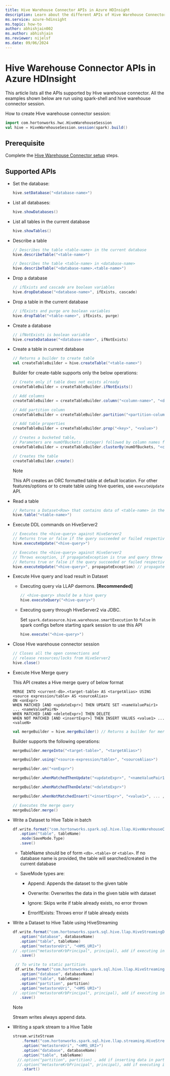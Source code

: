 ```yaml
---
title: Hive Warehouse Connector APIs in Azure HDInsight
description: Learn about the different APIs of Hive Warehouse Connector.
ms.service: azure-hdinsight
ms.topic: how-to
author: abhishjain002
ms.author: abhishjain
ms.reviewer: nijelsf
ms.date: 09/06/2024
---
```


# Hive Warehouse Connector APIs in Azure HDInsight

This article lists all the APIs supported by Hive warehouse connector. All the examples shown below are run using spark-shell and hive warehouse connector session.

How to create Hive warehouse connector session:

```scala
import com.hortonworks.hwc.HiveWarehouseSession
val hive = HiveWarehouseSession.session(spark).build()
```

## Prerequisite

Complete the [Hive Warehouse Connector setup](./apache-hive-warehouse-connector.md#hive-warehouse-connector-setup) steps.


## Supported APIs

- Set the database:
    ```scala
    hive.setDatabase("<database-name>")
    ```

- List all databases:
    ```scala
    hive.showDatabases()
    ```

- List all tables in the current database
    ```scala
    hive.showTables()
    ```

- Describe a table
    
    ```scala
   // Describes the table <table-name> in the current database
    hive.describeTable("<table-name>")
    ```
    
    ```scala
   // Describes the table <table-name> in <database-name>
    hive.describeTable("<database-name>.<table-name>")
    ```

- Drop a database
    
    ```scala
   // ifExists and cascade are boolean variables
    hive.dropDatabase("<database-name>", ifExists, cascade)
    ```

- Drop a table in the current database
    
    ```scala
    // ifExists and purge are boolean variables
    hive.dropTable("<table-name>", ifExists, purge)
    ```

- Create a database
    ```scala
   // ifNotExists is boolean variable
    hive.createDatabase("<database-name>", ifNotExists)
    ```

- Create a table in current database
    ```scala
   // Returns a builder to create table
    val createTableBuilder = hive.createTable("<table-name>")
    ```
    
    Builder for create-table supports only the below operations: 
    
    ```scala
   // Create only if table does not exists already
    createTableBuilder = createTableBuilder.ifNotExists()
    ```
    
    ```scala
   // Add columns
    createTableBuilder = createTableBuilder.column("<column-name>", "<datatype>")
    ```
    
    ```scala
    // Add partition column
    createTableBuilder = createTableBuilder.partition("<partition-column-name>", "<datatype>")
    ```
    ```scala
   // Add table properties
    createTableBuilder = createTableBuilder.prop("<key>", "<value>")
    ```
    ```scala
    // Creates a bucketed table,
    // Parameters are numOfBuckets (integer) followed by column names for bucketing
    createTableBuilder = createTableBuilder.clusterBy(numOfBuckets, "<column1>", .... , "<columnN>")
    ```
    
    ```scala
    // Creates the table
    createTableBuilder.create()
    ```

    > [!NOTE]
    > This API creates an ORC formatted table at default location. For other features/options or to create table using hive queries, use `executeUpdate` API.


- Read a table

    ```scala
   // Returns a Dataset<Row> that contains data of <table-name> in the current database
    hive.table("<table-name>")
    ```

- Execute DDL commands on HiveServer2 

    ```scala
    // Executes the <hive-query> against HiveServer2
    // Returns true or false if the query succeeded or failed respectively
    hive.executeUpdate("<hive-query>")
    ```
    
    ```scala
    // Executes the <hive-query> against HiveServer2
    // Throws exception, if propagateException is true and query threw exception in HiveServer2
    // Returns true or false if the query succeeded or failed respectively
    hive.executeUpdate("<hive-query>", propagateException) // propagate exception is boolean value
    ```

- Execute Hive query and load result in Dataset
    
  - Executing query via LLAP daemons. **[Recommended]**
    ```scala
    // <hive-query> should be a hive query 
    hive.executeQuery("<hive-query>")
    ```
  - Executing query through HiveServer2 via JDBC.

    Set `spark.datasource.hive.warehouse.smartExecution` to `false` in spark configs before starting spark session to use this API
    ```scala
    hive.execute("<hive-query>")
    ```

- Close Hive warehouse connector session
    ```scala
    // Closes all the open connections and
    // release resources/locks from HiveServer2
    hive.close()
    ```

- Execute Hive Merge query
    
    This API creates a Hive merge query of below format
    
    ```
    MERGE INTO <current-db>.<target-table> AS <targetAlias> USING <source expression/table> AS <sourceAlias>
    ON <onExpr>
    WHEN MATCHED [AND <updateExpr>] THEN UPDATE SET <nameValuePair1> ... <nameValuePairN>
    WHEN MATCHED [AND <deleteExpr>] THEN DELETE
    WHEN NOT MATCHED [AND <insertExpr>] THEN INSERT VALUES <value1> ... <valueN>
    ```

    ```scala
    val mergeBuilder = hive.mergeBuilder() // Returns a builder for merge query
    ```
    Builder supports the following operations:
    
    ```scala
    mergeBuilder.mergeInto("<target-table>", "<targetAlias>")
    ```
    
    ```scala
    mergeBuilder.using("<source-expression/table>", "<sourceAlias>")
    ```
    
    ```scala
    mergeBuilder.on("<onExpr>")
    ```
    
    ```scala
    mergeBuilder.whenMatchedThenUpdate("<updateExpr>", "<nameValuePair1>", ... , "<nameValuePairN>")
    ```
    
    ```scala
    mergeBuilder.whenMatchedThenDelete("<deleteExpr>")
    ```
    
    ```scala
    mergeBuilder.whenNotMatchedInsert("<insertExpr>", "<value1>", ... , "<valueN>");
    ```

    ```scala
    // Executes the merge query
    mergeBuilder.merge()
    ```

- Write a Dataset to Hive Table in batch
    ```scala
    df.write.format("com.hortonworks.spark.sql.hive.llap.HiveWarehouseConnector")
       .option("table", tableName)
       .mode(SaveMode.Type)
       .save()
    ```
   - TableName should be of form `<db>.<table>` or `<table>`. If no database name is provided, the table will searched/created in the current database
    
   - SaveMode types are:
    
     - Append: Appends the dataset to the given table
    
     - Overwrite: Overwrites the data in the given table with dataset
    
     - Ignore: Skips write if table already exists, no error thrown
    
     - ErrorIfExists: Throws error if table already exists


- Write a Dataset to Hive Table using HiveStreaming
    ```scala
    df.write.format("com.hortonworks.spark.sql.hive.llap.HiveStreamingDataSource")
       .option("database", databaseName)
       .option("table", tableName)
       .option("metastoreUri", "<HMS_URI>")
    // .option("metastoreKrbPrincipal", principal), add if executing in ESP cluster
       .save()
    
     // To write to static partition
     df.write.format("com.hortonworks.spark.sql.hive.llap.HiveStreamingDataSource")
       .option("database", databaseName)
       .option("table", tableName)
       .option("partition", partition)
       .option("metastoreUri", "<HMS URI>")
    // .option("metastoreKrbPrincipal", principal), add if executing in ESP cluster
       .save()
    ```
    > [!NOTE]
    > Stream writes always append data.


- Writing a spark stream to a Hive Table
    ```scala
    stream.writeStream
        .format("com.hortonworks.spark.sql.hive.llap.streaming.HiveStreamingDataSource")
        .option("metastoreUri", "<HMS_URI>")
        .option("database", databaseName)
        .option("table", tableName)
      //.option("partition", partition) , add if inserting data in partition
      //.option("metastoreKrbPrincipal", principal), add if executing in ESP cluster
        .start()
    ```
